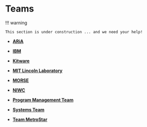 # Teams

!!! warning

    This section is under construction ... and we need your help!

<div class="grid cards" markdown>

-   [**ARiA**](aria.md)

-   [**IBM**](ibm.md)

-   [**Kitware**](kitware.md)

-   [**MIT Lincoln Laboratory**](mitll.md)

-   [**MORSE**](morse.md)

-   [**NIWC**](niwc.md)

-   [**Program Management Team**](pm.md)

-   [**Systems Team**](systems.md)

-   [**Team MetroStar**](msqs.md)

</div>
